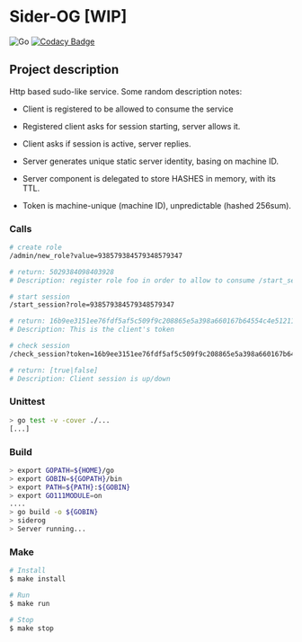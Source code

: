 # Sider-OG [WIP]

![Go](https://github.com/deeper-x/siderog/workflows/Go/badge.svg)
[![Codacy Badge](https://api.codacy.com/project/badge/Grade/90c2bae02c784850b0961fbdc7acd9c9)](https://www.codacy.com/manual/deeper-x/siderog?utm_source=github.com&amp;utm_medium=referral&amp;utm_content=deeper-x/siderog&amp;utm_campaign=Badge_Grade)

## Project description

Http based sudo-like service.
Some random description notes: 

- Client is registered to be allowed to consume the service 

- Registered client asks for session starting, server allows it.

- Client asks if session is active, server replies.

- Server generates unique static server identity, basing on machine ID.

- Server component is delegated to store HASHES in memory, with its TTL.

- Token is machine-unique (machine ID), unpredictable (hashed 256sum).

### Calls

```bash
# create role
/admin/new_role?value=938579384579348579347

# return: 5029384098403928
# Description: register role foo in order to allow to consume /start_session call

# start session
/start_session?role=938579384579348579347

# return: 16b9ee3151ee76fdf5af5c509f9c208865e5a398a660167b64554c4e51211b9
# Description: This is the client's token

# check session
/check_session?token=16b9ee3151ee76fdf5af5c509f9c208865e5a398a660167b64554c4e51211b9e

# return: [true|false]
# Description: Client session is up/down
```

### Unittest

```bash
> go test -v -cover ./...
[...]
```

### Build

```bash
> export GOPATH=${HOME}/go
> export GOBIN=${GOPATH}/bin
> export PATH=${PATH}:${GOBIN}
> export GO111MODULE=on
....
> go build -o ${GOBIN}
> siderog
> Server running...
```

### Make

```bash
# Install
$ make install

# Run
$ make run

# Stop
$ make stop
```
